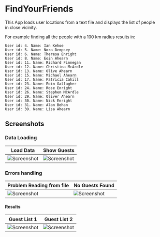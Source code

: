 # FindYourFriends

This App loads user locations from a text file and displays the list of people in close vicinity.

For example finding all the people with a 100 km radius results in:

```
User id: 4. Name: Ian Kehoe
User id: 5. Name: Nora Dempsey
User id: 6. Name: Theresa Enright
User id: 8. Name: Eoin Ahearn
User id: 11. Name: Richard Finnegan
User id: 12. Name: Christina McArdle
User id: 13. Name: Olive Ahearn
User id: 15. Name: Michael Ahearn
User id: 17. Name: Patricia Cahill
User id: 23. Name: Eoin Gallagher
User id: 24. Name: Rose Enright
User id: 26. Name: Stephen McArdle
User id: 29. Name: Oliver Ahearn
User id: 30. Name: Nick Enright
User id: 31. Name: Alan Behan
User id: 39. Name: Lisa Ahearn
```

## Screenshots

### Data Loading

|Load Data|Show Guests|
|---|---|
|![Screenshot](https://firebasestorage.googleapis.com/v0/b/instafire-8f7b1.appspot.com/o/LoadCustomers.png?alt=media&token=a5b4dd73-020a-4905-82f5-8489e8919337)|![Screenshot](https://firebasestorage.googleapis.com/v0/b/instafire-8f7b1.appspot.com/o/ShowGuests.png?alt=media&token=46f9b3f5-4d1c-4246-a418-43a44c026b4c)|

### Errors handling

|Problem Reading from file|No Guests Found|
|---|---|
|![Screenshot](https://firebasestorage.googleapis.com/v0/b/instafire-8f7b1.appspot.com/o/CantReadFileError.png?alt=media&token=aee017ba-3a5d-4880-a5ef-66d1f35fa02e)|![Screenshot](https://firebasestorage.googleapis.com/v0/b/instafire-8f7b1.appspot.com/o/NoGuestsFound.png?alt=media&token=14ada75f-7c9d-4308-8ffe-8b4649da0902)|

#### Results

|Guest List 1|Guest List 2|
|---|---|
|![Screenshot](https://firebasestorage.googleapis.com/v0/b/instafire-8f7b1.appspot.com/o/GuestList1.png?alt=media&token=695fa319-254a-49bc-b147-40065291bab3)|![Screenshot](https://firebasestorage.googleapis.com/v0/b/instafire-8f7b1.appspot.com/o/GuestList2.png?alt=media&token=ef76b49b-00b6-4421-b1e6-c61617d4dd31)|

